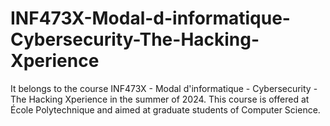 # INF473X-Modal-d-informatique-Cybersecurity-The-Hacking-Xperience
It belongs to the course INF473X - Modal d'informatique - Cybersecurity - The Hacking Xperience in the summer of 2024. This course is offered at École Polytechnique and aimed at graduate students of Computer Science.
